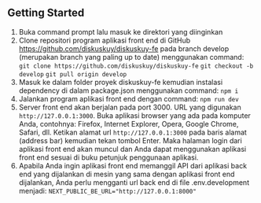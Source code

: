 ## Getting Started

1. Buka command prompt lalu masuk ke direktori yang diinginkan
2. Clone repositori program aplikasi front end di GitHub https://github.com/diskuskuy/diskuskuy-fe pada branch develop (merupakan branch yang paling up to date) menggunakan command:
`git clone https://github.com/diskuskuy/diskuskuy-fe`
`git checkout -b develop`
`git pull origin develop`
3. Masuk ke dalam folder proyek diskuskuy-fe kemudian instalasi dependency di dalam package.json menggunakan command:
`npm i`
4. Jalankan program aplikasi front end dengan command:
`npm run dev`
5. Server front end akan berjalan pada port 3000. URL yang digunakan `http://127.0.0.1:3000`.
Buka aplikasi browser yang ada pada komputer Anda, contohnya: Firefox, Internet Explorer, Opera, Google Chrome, Safari, dll. Ketikan alamat url `http://127.0.0.1:3000`  pada baris alamat (address bar) kemudian tekan tombol Enter. Maka halaman login dari aplikasi front end akan muncul dan Anda dapat menggunakan aplikasi front end sesuai di buku petunjuk penggunaan aplikasi.
6. Apabila Anda ingin aplikasi front end memanggil API dari aplikasi back end yang dijalankan di mesin yang sama dengan aplikasi front end dijalankan, Anda perlu mengganti url back end di file .env.development menjadi:
`NEXT_PUBLIC_BE_URL="http://127.0.0.1:8000"`
